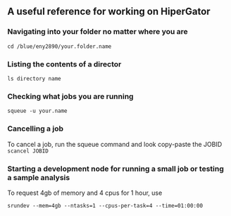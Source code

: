 ## A useful reference for working on HiperGator

### Navigating into your folder no matter where you are
```cd /blue/eny2890/your.folder.name```

### Listing the contents of a director
```ls directory name```

### Checking what jobs you are running
```squeue -u your.name```

### Cancelling a job 
To cancel a job, run the squeue command and look copy-paste the JOBID
```scancel JOBID```



### Starting a development node for running a small job or testing a sample analysis

To request 4gb of memory and 4 cpus for 1 hour, use

```module load ufrc 
srundev --mem=4gb --ntasks=1 --cpus-per-task=4 --time=01:00:00 
```